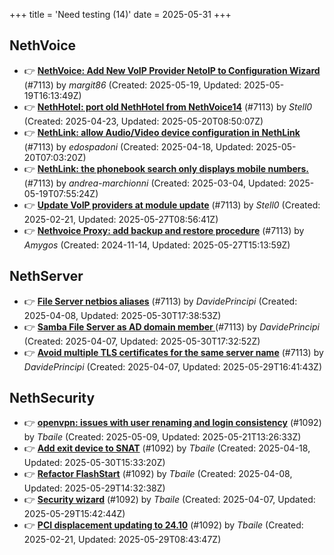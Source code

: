 +++
title = 'Need testing (14)'
date = 2025-05-31
+++

## NethVoice
- :point_right: **[NethVoice: Add New VoIP Provider NetoIP to Configuration Wizard](https://github.com/NethServer/dev/issues/7471)** (#7113) by *margit86* (Created: 2025-05-19, Updated: 2025-05-19T16:13:49Z)
- :point_right: **[NethHotel: port old NethHotel from NethVoice14](https://github.com/NethServer/dev/issues/7425)** (#7113) by *Stell0* (Created: 2025-04-23, Updated: 2025-05-20T08:50:07Z)
- :point_right: **[NethLink: allow Audio/Video device configuration in NethLink](https://github.com/NethServer/dev/issues/7414)** (#7113) by *edospadoni* (Created: 2025-04-18, Updated: 2025-05-20T07:03:20Z)
- :point_right: **[NethLink: the phonebook search only displays mobile numbers.](https://github.com/NethServer/dev/issues/7339)** (#7113) by *andrea-marchionni* (Created: 2025-03-04, Updated: 2025-05-19T07:55:24Z)
- :point_right: **[Update VoIP providers at module update](https://github.com/NethServer/dev/issues/7331)** (#7113) by *Stell0* (Created: 2025-02-21, Updated: 2025-05-27T08:56:41Z)
- :point_right: **[Nethvoice Proxy: add backup and restore procedure](https://github.com/NethServer/dev/issues/7113)** (#7113) by *Amygos* (Created: 2024-11-14, Updated: 2025-05-27T15:13:59Z)

## NethServer
- :point_right: **[File Server netbios aliases](https://github.com/NethServer/dev/issues/7388)** (#7113) by *DavidePrincipi* (Created: 2025-04-08, Updated: 2025-05-30T17:38:53Z)
- :point_right: **[Samba File Server as AD domain member ](https://github.com/NethServer/dev/issues/7384)** (#7113) by *DavidePrincipi* (Created: 2025-04-07, Updated: 2025-05-30T17:32:52Z)
- :point_right: **[Avoid multiple TLS certificates for the same server name](https://github.com/NethServer/dev/issues/7383)** (#7113) by *DavidePrincipi* (Created: 2025-04-07, Updated: 2025-05-29T16:41:43Z)

## NethSecurity
- :point_right: **[openvpn: issues with user renaming and login consistency](https://github.com/NethServer/nethsecurity/issues/1209)** (#1092) by *Tbaile* (Created: 2025-05-09, Updated: 2025-05-21T13:26:33Z)
- :point_right: **[Add exit device to SNAT](https://github.com/NethServer/nethsecurity/issues/1183)** (#1092) by *Tbaile* (Created: 2025-04-18, Updated: 2025-05-30T15:33:20Z)
- :point_right: **[Refactor FlashStart](https://github.com/NethServer/nethsecurity/issues/1162)** (#1092) by *Tbaile* (Created: 2025-04-08, Updated: 2025-05-29T14:32:38Z)
- :point_right: **[Security wizard](https://github.com/NethServer/nethsecurity/issues/1157)** (#1092) by *Tbaile* (Created: 2025-04-07, Updated: 2025-05-29T15:42:44Z)
- :point_right: **[PCI displacement updating to 24.10](https://github.com/NethServer/nethsecurity/issues/1092)** (#1092) by *Tbaile* (Created: 2025-02-21, Updated: 2025-05-29T08:43:47Z)

